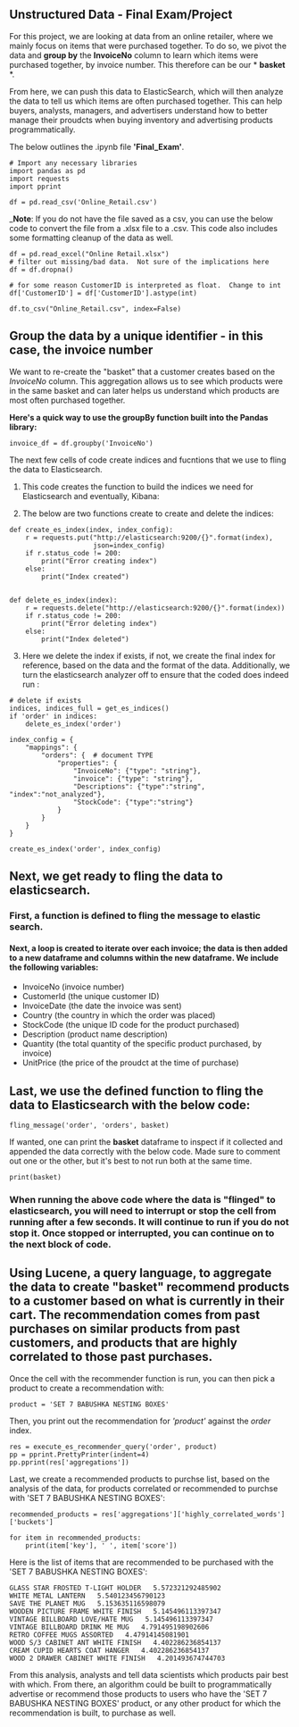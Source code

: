 ## Unstructured Data - Final Exam/Project

For this project, we are looking at data from an online retailer, where we mainly focus on items that were purchased together.
To do so, we pivot the data and **group by** the **InvoiceNo** column to learn which items were purchased together,
by invoice number.  This therefore can be our * **basket** *. 

From here, we can push this data to ElasticSearch, which will then analyze the data to tell us which items
are often purchased together.  This can help buyers, analysts, managers, and advertisers understand how to 
better manage their proudcts when buying inventory and advertising products programmatically.

The below outlines the .ipynb file **'Final_Exam'**.

```
# Import any necessary libraries 
import pandas as pd
import requests
import pprint

df = pd.read_csv('Online_Retail.csv')
```

_**Note**: If you do not have the file saved as a csv, you can use the below code to convert the file from a .xlsx file to a .csv.  This code also includes some formatting cleanup of the data as well.

```
df = pd.read_excel("Online Retail.xlsx")
# filter out missing/bad data.  Not sure of the implications here
df = df.dropna()

# for some reason CustomerID is interpreted as float.  Change to int
df['CustomerID'] = df['CustomerID'].astype(int)

df.to_csv("Online_Retail.csv", index=False)
```

## **Group the data by a unique identifier - in this case, the invoice number**
We want to re-create the "basket" that a customer creates based on the *InvoiceNo* column.
This aggregation allows us to see which products were in the same basket and can later helps us understand which products are most often purchased together.

**Here's a quick way to use the groupBy function built into the Pandas library:**
```
invoice_df = df.groupby('InvoiceNo')
```


The next few cells of code create indices and fucntions that we use to fling the data to Elasticsearch.

1. This code creates the function to build the indices we need for Elasticsearch and eventually, Kibana:


2. The below are two functions create to create and delete the indices:
```
def create_es_index(index, index_config):
    r = requests.put("http://elasticsearch:9200/{}".format(index),
                     json=index_config)
    if r.status_code != 200:
        print("Error creating index")
    else:
        print("Index created")
        

def delete_es_index(index):
    r = requests.delete("http://elasticsearch:9200/{}".format(index))
    if r.status_code != 200:
        print("Error deleting index")
    else:
        print("Index deleted")
```


3. Here we delete the index if exists, if not, we create the final index for reference, based on the data and the format of the data.  Additionally, we turn the elasticsearch analyzer off to ensure that the coded does indeed run :
```
# delete if exists
indices, indices_full = get_es_indices()
if 'order' in indices:
    delete_es_index('order')
    
index_config = {
    "mappings": {
        "orders": {  # document TYPE
            "properties": {
                "InvoiceNo": {"type": "string"},
                "invoice": {"type": "string"},
                "Descriptions": {"type":"string", "index":"not_analyzed"}, 
                "StockCode": {"type":"string"}
            }
        }
    }
}

create_es_index('order', index_config)
```

## Next, we get ready to fling the data to elasticsearch.
### First, a function is defined to fling the message to elastic search.
#### Next, a loop is created to iterate over each invoice; the data is then added to a new dataframe and columns within the new dataframe.  We include the following variables:
- InvoiceNo (invoice number)
- CustomerId (the unique customer ID)
- InvoiceDate (the date the invoice was sent)
- Country (the country in which the order was placed)
- StockCode (the unique ID code for the product purchased)
- Description (product name description)
- Quantity (the total quantity of the specific product purchased, by invoice)
- UnitPrice (the price of the proudct at the time of purchase)

## Last, we use the defined function to fling the data to Elasticsearch with the below code:
```
fling_message('order', 'orders', basket)
```

If wanted, one can print the **basket** dataframe to inspect if it collected and appended the data correctly with the below code.  Made sure to comment out one or the other, but it's best to not run both at the same time.
```
print(basket)
```

### When running the above code where the data is "flinged" to elasticsearch, you will need to **interrupt** or **stop** the cell from running after a few seconds.  It will continue to run if you do not stop it.  Once stopped or interrupted, you can continue on to the next block of code.


## Using Lucene, a query language, to aggregate the data to create "basket" recommend products to a customer based on what is currently in their cart.  The recommendation comes from past purchases on similar products from past customers, and products that are highly correlated to those past purchases.


Once the cell with the recommender function is run, you can then pick a product to create a recommendation with: 

```
product = 'SET 7 BABUSHKA NESTING BOXES'
```

Then, you print out the recommendation for *'product'* against the *order* index.

```
res = execute_es_recommender_query('order', product)
pp = pprint.PrettyPrinter(indent=4)
pp.pprint(res['aggregations'])
```

Last, we create a recommended products to purchse list, based on the analysis of the data, for products correlated or recommended to purchse with 'SET 7 BABUSHKA NESTING BOXES':

```
recommended_products = res['aggregations']['highly_correlated_words']['buckets']

for item in recommended_products:
    print(item['key'], ' ', item['score'])
```

Here is the list of items that are recommended to be purchased with the 'SET 7 BABUSHKA NESTING BOXES':
```
GLASS STAR FROSTED T-LIGHT HOLDER   5.572321292485902
WHITE METAL LANTERN   5.540123456790123
SAVE THE PLANET MUG   5.153635116598079
WOODEN PICTURE FRAME WHITE FINISH   5.145496113397347
VINTAGE BILLBOARD LOVE/HATE MUG   5.145496113397347
VINTAGE BILLBOARD DRINK ME MUG   4.791495198902606
RETRO COFFEE MUGS ASSORTED   4.47914145081901
WOOD S/3 CABINET ANT WHITE FINISH   4.402286236854137
CREAM CUPID HEARTS COAT HANGER   4.402286236854137
WOOD 2 DRAWER CABINET WHITE FINISH   4.201493674744703
```
From this analysis, analysts and tell data scientists which products pair best with which.  From there, an algorithm could be built to programmatically advertise or recommend those products to users who have the 'SET 7 BABUSHKA NESTING BOXES' product, or any other product for which the recommendation is built, to purchase as well.  


